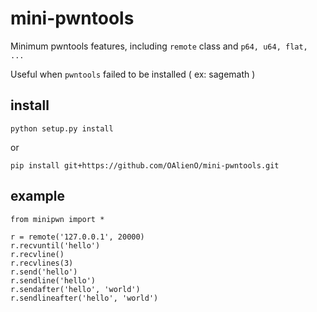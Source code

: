 # mini-pwntools

Minimum pwntools features, including `remote` class and `p64, u64, flat, ...`

Useful when `pwntools` failed to be installed ( ex: sagemath )

## install

```
python setup.py install
```

or

```
pip install git+https://github.com/OAlienO/mini-pwntools.git
```

## example

```
from minipwn import *

r = remote('127.0.0.1', 20000)
r.recvuntil('hello')
r.recvline()
r.recvlines(3)
r.send('hello')
r.sendline('hello')
r.sendafter('hello', 'world')
r.sendlineafter('hello', 'world')
```
